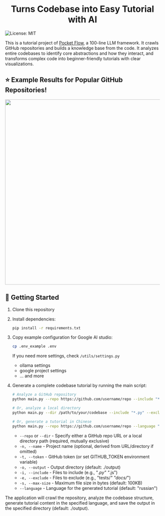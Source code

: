 <h1 align="center">Turns Codebase into Easy Tutorial with AI</h1>

![License: MIT](https://img.shields.io/badge/License-MIT-yellow.svg)


This is a tutorial project of [Pocket Flow](https://github.com/The-Pocket/PocketFlow), a 100-line LLM framework. It crawls GitHub repositories and builds a knowledge base from the code. It analyzes entire codebases to identify core abstractions and how they interact, and transforms complex code into beginner-friendly tutorials with clear visualizations.


## ⭐ Example Results for Popular GitHub Repositories!

<p align="center">
    <img
      src="./assets/example.png" width="600"
    />
</p>



## 🚀 Getting Started

1. Clone this repository

2. Install dependencies:
   ```bash
   pip install -r requirements.txt
   ```

3. Copy example configuration for Google AI studio:

   ```bash
   cp .env_example .env
   ```

   If you need more settings, check `/utils/settings.py`
   - ollama settings
   - google project settings
   - ... and more


4. Generate a complete codebase tutorial by running the main script:
    ```bash
    # Analyze a GitHub repository
    python main.py --repo https://github.com/username/repo --include "*.py" "*.js" --exclude "tests/*" --max-size 50000

    # Or, analyze a local directory
    python main.py --dir /path/to/your/codebase --include "*.py" --exclude "*test*"

    # Or, generate a tutorial in Chinese
    python main.py --repo https://github.com/username/repo --language "Chinese"
    ```

    - `--repo` or `--dir` - Specify either a GitHub repo URL or a local directory path (required, mutually exclusive)
    - `-n, --name` - Project name (optional, derived from URL/directory if omitted)
    - `-t, --token` - GitHub token (or set GITHUB_TOKEN environment variable)
    - `-o, --output` - Output directory (default: ./output)
    - `-i, --include` - Files to include (e.g., "*.py" "*.js")
    - `-e, --exclude` - Files to exclude (e.g., "tests/*" "docs/*")
    - `-s, --max-size` - Maximum file size in bytes (default: 100KB)
    - `--language` - Language for the generated tutorial (default: "russian")

The application will crawl the repository, analyze the codebase structure, generate tutorial content in the specified language, and save the output in the specified directory (default: ./output).
